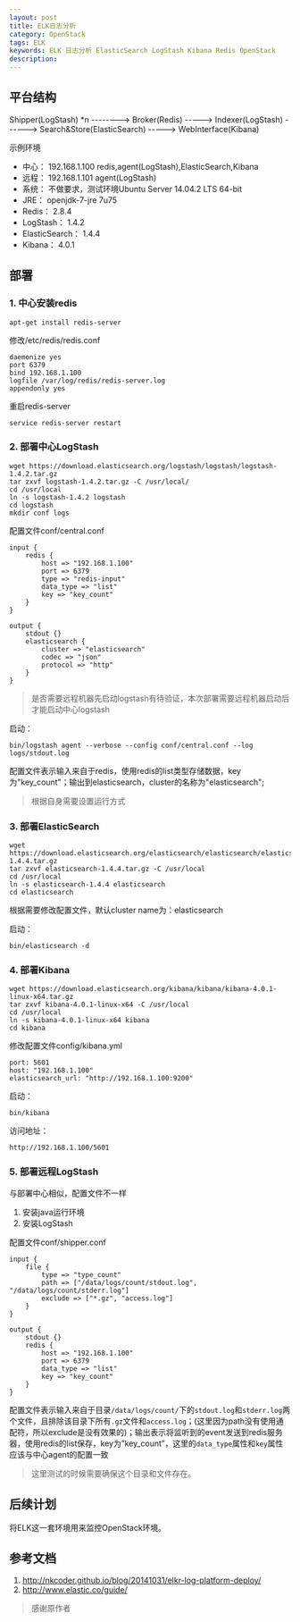 ```yaml
---
layout: post
title: ELK日志分析
category: OpenStack
tags: ELK
keywords: ELK 日志分析 ElasticSearch LogStash Kibana Redis OpenStack
description: 
---
```


## 平台结构


Shipper(LogStash) *n --------> Broker(Redis) -----> Indexer(LogStash) ------> Search&Store(ElasticSearch) -----> WebInterface(Kibana)

示例环境

- 中心：	192.168.1.100 redis,agent(LogStash),ElasticSearch,Kibana
- 远程：	192.168.1.101 agent(LogStash)
- 系统：	不做要求，测试环境Ubuntu Server 14.04.2 LTS 64-bit
- JRE：		openjdk-7-jre 7u75
- Redis：	2.8.4
- LogStash：	1.4.2
- ElasticSearch：	1.4.4
- Kibana：	4.0.1

## 部署

### 1. 中心安装redis

```
apt-get install redis-server
```

修改/etc/redis/redis.conf

```
daemonize yes
port 6379
bind 192.168.1.100
logfile /var/log/redis/redis-server.log
appendonly yes
```

重启redis-server

```
service redis-server restart
```

### 2. 部署中心LogStash

```
wget https://download.elasticsearch.org/logstash/logstash/logstash-1.4.2.tar.gz
tar zxvf logstash-1.4.2.tar.gz -C /usr/local/
cd /usr/local
ln -s logstash-1.4.2 logstash
cd logstash
mkdir conf logs
```

配置文件conf/central.conf

```
input {
	redis {
		host => "192.168.1.100"
		port => 6379 
		type => "redis-input"
		data_type => "list"
		key => "key_count"
	}   
}

output {
	stdout {}
	elasticsearch {
		cluster => "elasticsearch"
		codec => "json"
		protocol => "http"
	}   
}
```

> 是否需要远程机器先启动logstash有待验证，本次部署需要远程机器启动后才能启动中心logstash

启动：

`bin/logstash agent --verbose --config conf/central.conf --log logs/stdout.log`

配置文件表示输入来自于redis，使用redis的list类型存储数据，key为"key_count"；输出到elasticsearch，cluster的名称为"elasticsearch";

> 根据自身需要设置运行方式

### 3. 部署ElasticSearch

```
wget https://download.elasticsearch.org/elasticsearch/elasticsearch/elasticsearch-1.4.4.tar.gz
tar zxvf elasticsearch-1.4.4.tar.gz -C /usr/local
cd /usr/local
ln -s elasticsearch-1.4.4 elasticsearch
cd elasticsearch
```

根据需要修改配置文件，默认cluster name为：elasticsearch

启动：

`bin/elasticsearch -d`

### 4. 部署Kibana

```
wget https://download.elasticsearch.org/kibana/kibana/kibana-4.0.1-linux-x64.tar.gz
tar zxvf kibana-4.0.1-linux-x64 -C /usr/local
cd /usr/local
ln -s kibana-4.0.1-linux-x64 kibana
cd kibana
```

修改配置文件config/kibana.yml

```
port: 5601
host: "192.168.1.100"
elasticsearch_url: "http://192.168.1.100:9200"
```

启动：

`bin/kibana`

访问地址：

`http://192.168.1.100/5601`

### 5. 部署远程LogStash

与部署中心相似，配置文件不一样

1. 安装java运行环境
2. 安装LogStash

配置文件conf/shipper.conf

```
input {
	file {
		type => "type_count"
		path => ["/data/logs/count/stdout.log", "/data/logs/count/stderr.log"]
		exclude => ["*.gz", "access.log"]
	}   
}

output {
	stdout {}
	redis {
		host => "192.168.1.100"
		port => 6379
		data_type => "list"
		key => "key_count"
	}   
}
```

配置文件表示输入来自于目录`/data/logs/count/`下的`stdout.log`和`stderr.log`两个文件，且排除该目录下所有`.gz`文件和`access.log`；(这里因为path没有使用通配符，所以exclude是没有效果的)；输出表示将监听到的event发送到redis服务器，使用redis的list保存，key为”key_count”，这里的`data_type`属性和`key`属性应该与中心agent的配置一致

   
> 这里测试的时候需要确保这个目录和文件存在。

## 后续计划

将ELK这一套环境用来监控OpenStack环境。

## 参考文档

1. http://nkcoder.github.io/blog/20141031/elkr-log-platform-deploy/
2. http://www.elastic.co/guide/

> 感谢原作者
